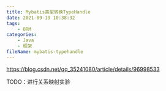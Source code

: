 ```yaml
---
title: Mybatis类型转换TypeHandle
date: 2021-09-19 10:38:32
tags:
    - ORM
categories:
    - Java
    - 框架
fileName: mybatis-typehandle
---
```


https://blog.csdn.net/qq_35241080/article/details/96998533

TODO：进行关系映射实验
